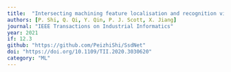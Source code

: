 ```yaml
---
title:  "Intersecting machining feature localisation and recognition via single shot multibox detector"
authors: [P. Shi, Q. Qi, Y. Qin, P. J. Scott, X. Jiang]
journal: "IEEE Transactions on Industrial Informatics"
year: 2021 
if: 12.3
github: "https://github.com/PeizhiShi/SsdNet"
doi: "https://doi.org/10.1109/TII.2020.3030620"
category: "ML"
---
```


